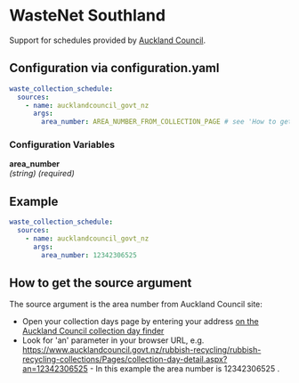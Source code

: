 # WasteNet Southland

Support for schedules provided by [Auckland Council](https://aucklandcouncil.govt.nz/).

## Configuration via configuration.yaml

```yaml
waste_collection_schedule:
  sources:
    - name: aucklandcouncil_govt_nz
      args:
        area_number: AREA_NUMBER_FROM_COLLECTION_PAGE # see 'How to get the source argumnet below'
```

### Configuration Variables

**area_number**<br>
*(string) (required)*

## Example

```yaml
waste_collection_schedule:
  sources:
    - name: aucklandcouncil_govt_nz
      args:
        area_number: 12342306525
```

## How to get the source argument
The source argument is the area number from Auckland Council site:
  -  Open your collection days page by  entering your address [on the Auckland Council collection day finder](https://www.aucklandcouncil.govt.nz/rubbish-recycling/rubbish-recycling-collections/Pages/rubbish-recycling-collection-days.aspx)
  -  Look for 'an' parameter in your browser URL, e.g. https://www.aucklandcouncil.govt.nz/rubbish-recycling/rubbish-recycling-collections/Pages/collection-day-detail.aspx?an=12342306525
    - In this example the area number is 12342306525 .
